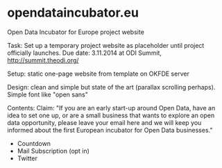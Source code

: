opendataincubator.eu
====================

Open Data Incubator for Europe project website

Task: Set up a temporary project website as placeholder until project officially launches.
Due date: 3.11.2014 at ODI Summit, http://summit.theodi.org/

Setup: static one-page website from template on OKFDE server

Design: clean and simple but state of the art (parallax scrolling perhaps). 
Simple font like "open sans"	

Contents:
Claim: "If you are an early start-up around Open Data, have an idea to set one up, or are a small business that wants to explore an open data opportunity, please leave your email here and we will keep you informed about the first European incubator for Open Data businesses."

* Countdown
* Mail Subscription (opt in)
* Twitter 

